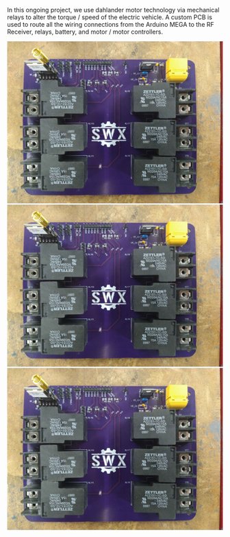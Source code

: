 In this ongoing project, we use dahlander motor technology via mechanical relays to alter the torque / speed of the electric vehicle. A custom PCB is used to route all the wiring connections from the Arduino MEGA to the RF Receiver, relays, battery, and motor / motor controllers.

![What is this](PCB/CircuitBoard.jpg) ![What is this](PCB/CircuitBoard.jpg) ![What is this](PCB/CircuitBoard.jpg)
